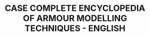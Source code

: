 ---
layout: product
title: "CASE COMPLETE ENCYCLOPEDIA OF ARMOUR MODELLING TECHNIQUES - ENGLISH"
price: "700" 
desc: "Kutija za enciklopediju"
img_path: "/assets/img/A.MIG-6149E.webp"
brand: "AMMO"
available: false
special_offer: false
new: false
soon: false
cat: "090000"
subcat: "090100"
subsubcat: "090101"
sifra: "A.MIG-6149E"
popular: false
---